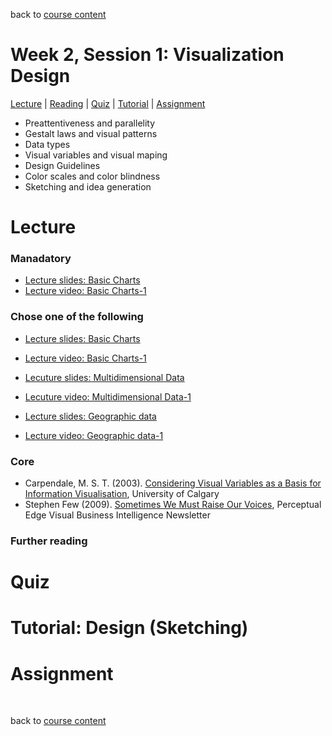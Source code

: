 back to [course content](index)


# Week 2, Session 1: Visualization Design

[Lecture](#lecture) | [Reading](#reading) | [Quiz](#quiz) | [Tutorial](#tutorial-design-sketching) | [Assignment](#assignment)

* Preattentiveness and parallelity
* Gestalt laws and visual patterns
* Data types
* Visual variables and visual maping
* Design Guidelines 
* Color scales and color blindness
* Sketching and idea generation

# Lecture 

### Manadatory
* [Lecture slides: Basic Charts](files/3-Data-Types.pdf)  
* [Lecture video: Basic Charts-1]()

### Chose one of the following

* [Lecture slides: Basic Charts](files/3-Basic-Charts.pdf)  
* [Lecture video: Basic Charts-1]()  

* [Lecuture slides: Multidimensional Data](files/3-MultivariateData.pdf)
* [Lecuture video: Multidimensional Data-1]()

* [Lecture slides: Geographic data](files/3-Geographic.pdf)  
* [Lecture video: Geographic data-1]()  


### Core
* Carpendale, M. S. T.  (2003). [Considering Visual Variables as a Basis for Information Visualisation](http://dx.doi.org/10.11575/PRISM/30495), University of Calgary
* Stephen Few (2009). [Sometimes We Must Raise Our Voices](http://www.perceptualedge.com/articles/visual_business_intelligence/sometimes_we_must_raise_our_voices.pdf), Perceptual Edge Visual Business Intelligence Newsletter

### Further reading

# Quiz

# Tutorial: Design (Sketching)

# Assignment

<p>&nbsp;</p>

back to [course content](index)
